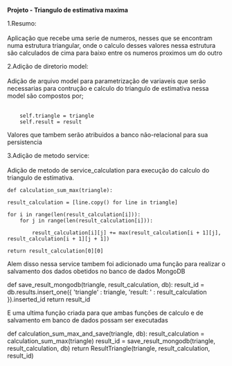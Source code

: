 <strong> Projeto - Triangulo de estimativa maxima</strong>

1.Resumo: <br><br>
    Aplicação que recebe uma serie de numeros, nesses que se encontram numa estrutura triangular, onde o calculo desses valores nessa estrutura são calculados de cima para baixo entre os numeros proximos um do outro

2.Adição de diretorio model: <br><br>
    Adição de arquivo model para parametrização de variaveis que serão necessarias para contrução e calculo do triangulo de estimativa nessa model são compostos por;<br><br>
    
        self.triangle = triangle
        self.result = result
    
Valores que tambem serão atribuidos a banco não-relacional para sua persistencia

3.Adição de metodo service: <br><br>
    Adição de metodo de service_calculation para execução do calculo do triangulo de estimativa.

    def calculation_sum_max(triangle):

    result_calculation = [line.copy() for line in triangle]

    for i in range(len(result_calculation[i])):
        for j in range(len(result_calculation[i])):

            result_calculation[i][j] += max(result_calculation[i + 1][j], result_calculation[i + 1][j + 1])
    
    return result_calculation[0][0]

Alem disso nessa service tambem foi adicionado uma função para realizar o salvamento dos dados obetidos no banco de dados MongoDB

  def save_result_mongodb(triangle, result_calculation, db):
        result_id = db.results.insert_one({
            'triangle' : triangle,
            'result: ' : result_calculation
        }).inserted_id
        return result_id

E uma ultima função criada para que ambas funções de calculo e de salvamento em banco de dados possam ser executadas

 def calculation_sum_max_and_save(triangle, db):
        result_calculation = calculation_sum_max(triangle)
        result_id = save_result_mongodb(triangle, result_calculation, db)
        return ResultTriangle(triangle, result_calculation, result_id)
    
